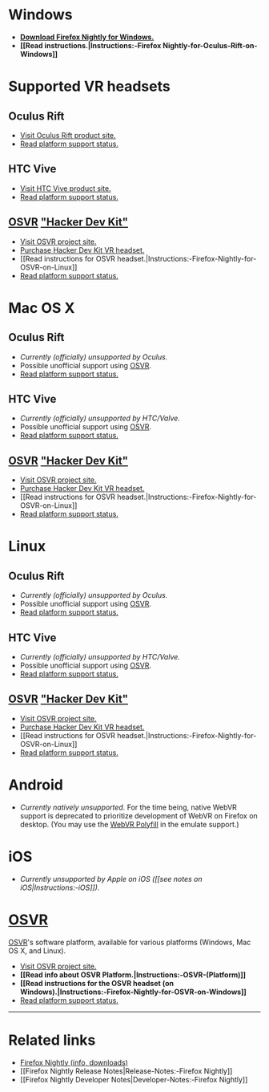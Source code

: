 # Windows

* **[Download Firefox Nightly for Windows.](https://nightly.mozilla.org/)**
* **[[Read instructions.|Instructions:-Firefox Nightly-for-Oculus-Rift-on-Windows]]**

# Supported VR headsets

## **Oculus Rift**

* [Visit Oculus Rift product site.](https://www.oculus.com/)
* [Read platform support status.](https://iswebvrready.org/#oculus-rift-support)

## **HTC Vive**

* [Visit HTC Vive product site.](https://www.vive.com/)
* [Read platform support status.](https://iswebvrready.org/#htc-vive-support)

## **[OSVR](http://www.osvr.org/) ["Hacker Dev Kit"](http://www.osvr.org/hardware/buy/)**

* [Visit OSVR project site.](http://www.osvr.org/)
* [Purchase Hacker Dev Kit VR headset.](http://www.osvr.org/hardware/buy/)
* [[Read instructions for OSVR headset.|Instructions:-Firefox-Nightly-for-OSVR-on-Linux]]
* [Read platform support status.](https://iswebvrready.org/#osvr-support)


# Mac OS X

## **Oculus Rift**

* _Currently (officially) unsupported by Oculus._
* Possible unofficial support using [OSVR](http://www.osvr.org/).
* [Read platform support status.](https://iswebvrready.org/#osvr-support)

## **HTC Vive**

* _Currently (officially) unsupported by HTC/Valve._
* Possible unofficial support using [OSVR](http://www.osvr.org/).
* [Read platform support status.](https://iswebvrready.org/#osvr-support)

## **[OSVR](http://www.osvr.org/) ["Hacker Dev Kit"](http://www.osvr.org/hardware/buy/)**

* [Visit OSVR project site.](http://www.osvr.org/)
* [Purchase Hacker Dev Kit VR headset.](http://www.osvr.org/hardware/buy/)
* [[Read instructions for OSVR headset.|Instructions:-Firefox-Nightly-for-OSVR-on-Linux]]
* [Read platform support status.](https://iswebvrready.org/#osvr-support)


# Linux

## **Oculus Rift**

* _Currently (officially) unsupported by Oculus._
* Possible unofficial support using [OSVR](http://www.osvr.org/).
* [Read platform support status.](https://iswebvrready.org/#osvr-support)

## **HTC Vive**

* _Currently (officially) unsupported by HTC/Valve._
* Possible unofficial support using [OSVR](http://www.osvr.org/).
* [Read platform support status.](https://iswebvrready.org/#osvr-support)

## **[OSVR](http://www.osvr.org/) ["Hacker Dev Kit"](http://www.osvr.org/hardware/buy/)**

* [Visit OSVR project site.](http://www.osvr.org/)
* [Purchase Hacker Dev Kit VR headset.](http://www.osvr.org/hardware/buy/)
* [[Read instructions for OSVR headset.|Instructions:-Firefox-Nightly-for-OSVR-on-Linux]]
* [Read platform support status.](https://iswebvrready.org/#osvr-support)


# Android

* _Currently natively unsupported._ For the time being, native WebVR support is deprecated to prioritize development of WebVR on Firefox on desktop. (You may use the [WebVR Polyfill](https://github.com/borismus/webvr-polyfill) in the emulate support.)


# iOS

* _Currently unsupported by Apple on iOS ([[see notes on iOS|Instructions:-iOS]])._


# [OSVR](http://www.osvr.org/)

[OSVR](http://www.osvr.org/)'s software platform, available for various platforms (Windows, Mac OS X, and Linux).

* [Visit OSVR project site.](http://www.osvr.org/)
* **[[Read info about OSVR Platform.|Instructions:-OSVR-(Platform)]]**
* **[[Read instructions for the OSVR headset (on Windows).|Instructions:-Firefox-Nightly-for-OSVR-on-Windows]]**
* [Read platform support status.](https://iswebvrready.org/#osvr-support)

<hr>

# Related links

* [Firefox Nightly (info, downloads)](https://nightly.firefox.org/)
* [[Firefox Nightly Release Notes|Release-Notes:-Firefox Nightly]]
* [[Firefox Nightly Developer Notes|Developer-Notes:-Firefox Nightly]]
